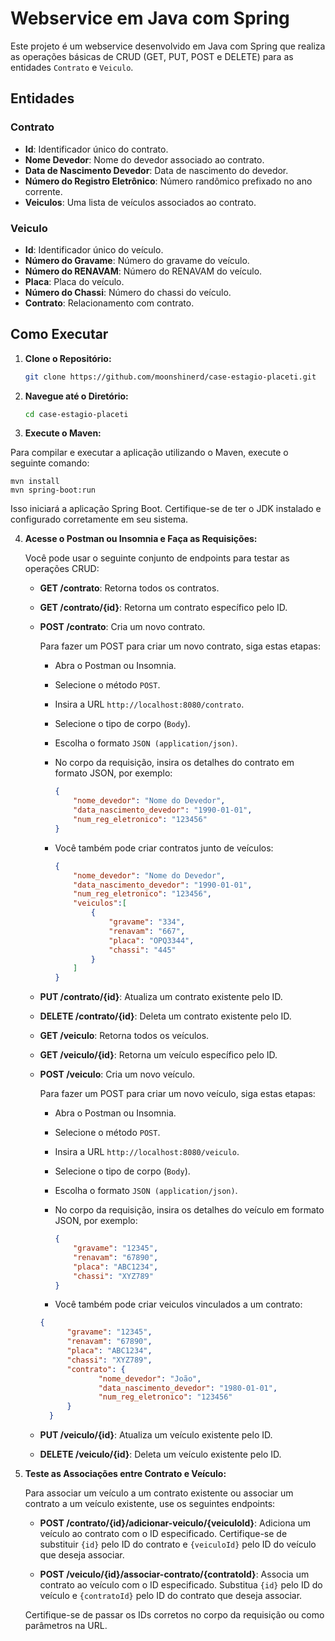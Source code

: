 
# Webservice em Java com Spring

Este projeto é um webservice desenvolvido em Java com Spring que realiza as operações básicas de CRUD (GET, PUT, POST e DELETE) para as entidades `Contrato` e `Veiculo`.

## Entidades

### Contrato

- **Id**: Identificador único do contrato.
- **Nome Devedor**: Nome do devedor associado ao contrato.
- **Data de Nascimento Devedor**: Data de nascimento do devedor.
- **Número do Registro Eletrônico**: Número randômico prefixado no ano corrente.
- **Veiculos**: Uma lista de veículos associados ao contrato.

### Veiculo

- **Id**: Identificador único do veículo.
- **Número do Gravame**: Número do gravame do veículo.
- **Número do RENAVAM**: Número do RENAVAM do veículo.
- **Placa**: Placa do veículo.
- **Número do Chassi**: Número do chassi do veículo.
- **Contrato**: Relacionamento com contrato.
## Como Executar

1. **Clone o Repositório:**

   ```bash
   git clone https://github.com/moonshinerd/case-estagio-placeti.git
   ```

2. **Navegue até o Diretório:**

   ```bash
   cd case-estagio-placeti
   ```

3. **Execute o Maven:**

Para compilar e executar a aplicação utilizando o Maven, execute o seguinte comando:

```
mvn install
mvn spring-boot:run
```
Isso iniciará a aplicação Spring Boot. Certifique-se de ter o JDK instalado e configurado corretamente em seu sistema.


4. **Acesse o Postman ou Insomnia e Faça as Requisições:**

   Você pode usar o seguinte conjunto de endpoints para testar as operações CRUD:

   - **GET /contrato**: Retorna todos os contratos.
   - **GET /contrato/{id}**: Retorna um contrato específico pelo ID.
   - **POST /contrato**: Cria um novo contrato.

     Para fazer um POST para criar um novo contrato, siga estas etapas:
     
     - Abra o Postman ou Insomnia.
     - Selecione o método `POST`.
     - Insira a URL `http://localhost:8080/contrato`.
     - Selecione o tipo de corpo (`Body`).
     - Escolha o formato `JSON (application/json)`.
     - No corpo da requisição, insira os detalhes do contrato em formato JSON, por exemplo:
     
       ```json
       {
           "nome_devedor": "Nome do Devedor",
           "data_nascimento_devedor": "1990-01-01",
           "num_reg_eletronico": "123456"
       }
       ```
     - Você também pode criar contratos junto de veículos:
       ```json
       {
           "nome_devedor": "Nome do Devedor",
           "data_nascimento_devedor": "1990-01-01",
           "num_reg_eletronico": "123456",
           "veiculos":[
               {
                   "gravame": "334",
                   "renavam": "667",
                   "placa": "OPQ3344",
                   "chassi": "445"
               }
           ]
       }
       ```

   - **PUT /contrato/{id}**: Atualiza um contrato existente pelo ID.
   - **DELETE /contrato/{id}**: Deleta um contrato existente pelo ID.

   - **GET /veiculo**: Retorna todos os veículos.
   - **GET /veiculo/{id}**: Retorna um veículo específico pelo ID.
   - **POST /veiculo**: Cria um novo veículo.

     Para fazer um POST para criar um novo veículo, siga estas etapas:

     - Abra o Postman ou Insomnia.
     - Selecione o método `POST`.
     - Insira a URL `http://localhost:8080/veiculo`.
     - Selecione o tipo de corpo (`Body`).
     - Escolha o formato `JSON (application/json)`.
     - No corpo da requisição, insira os detalhes do veículo em formato JSON, por exemplo:
     
       ```json
       {
           "gravame": "12345",
           "renavam": "67890",
           "placa": "ABC1234",
           "chassi": "XYZ789"
       }
       ```
     - Você também pode criar veiculos vinculados a um contrato:
     ```json
     {
           "gravame": "12345",
           "renavam": "67890",
           "placa": "ABC1234",
           "chassi": "XYZ789",
           "contrato": {
                  "nome_devedor": "João",
                  "data_nascimento_devedor": "1980-01-01",
                  "num_reg_eletronico": "123456"
           }
       }
     ```

   - **PUT /veiculo/{id}**: Atualiza um veículo existente pelo ID.
   - **DELETE /veiculo/{id}**: Deleta um veículo existente pelo ID.

5. **Teste as Associações entre Contrato e Veículo:**

   Para associar um veículo a um contrato existente ou associar um contrato a um veículo existente, use os seguintes endpoints:

   - **POST /contrato/{id}/adicionar-veiculo/{veiculoId}**: Adiciona um veículo ao contrato com o ID especificado. Certifique-se de substituir `{id}` pelo ID do contrato e `{veiculoId}` pelo ID do veículo que deseja associar.

   - **POST /veiculo/{id}/associar-contrato/{contratoId}**: Associa um contrato ao veículo com o ID especificado. Substitua `{id}` pelo ID do veículo e `{contratoId}` pelo ID do contrato que deseja associar.

   Certifique-se de passar os IDs corretos no corpo da requisição ou como parâmetros na URL.
